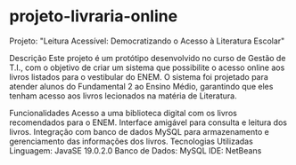 # projeto-livraria-online

Projeto: "Leitura Acessível: Democratizando o Acesso à Literatura Escolar"

Descrição
Este projeto é um protótipo desenvolvido no curso de Gestão de T.I., com o objetivo de criar um sistema que possibilite o acesso online aos livros listados para o vestibular do ENEM. O sistema foi projetado para atender alunos do Fundamental 2 ao Ensino Médio, garantindo que eles tenham acesso aos livros lecionados na matéria de Literatura.

Funcionalidades
Acesso a uma biblioteca digital com os livros recomendados para o ENEM.
Interface amigável para consulta e leitura dos livros.
Integração com banco de dados MySQL para armazenamento e gerenciamento das informações dos livros.
Tecnologias Utilizadas
Linguagem: JavaSE 19.0.2.0
Banco de Dados: MySQL
IDE: NetBeans
